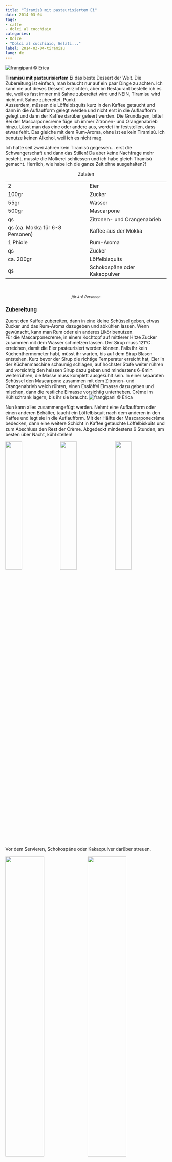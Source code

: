```yaml
---
title: "Tiramisù mit pasteurisiertem Ei"
date: 2014-03-04
tags:
- caffe
- dolci al cucchiaio
categories:
- Dolce
- "Dolci al cucchiaio, Gelati..."
label: 2014-03-04-tiramisu
lang: de
---
```

![](../2014-03-04-tiramisu/header.jpeg "frangipani © Erica")

**Tiramisù mit pasteurisiertem Ei** das beste Dessert der Welt. Die Zubereitung ist einfach, man braucht nur auf ein paar Dinge zu achten. Ich kann nie auf dieses Dessert verzichten, aber im Restaurant bestelle ich es nie, weil es fast immer mit Sahne zubereitet wird und NEIN, Tiramisu wird nicht mit Sahne zubereitet. Punkt.
<br />
Ausserdem, müssen die Löffelbisquits kurz in den Kaffee getaucht und dann in die Auflaufform gelegt werden und nicht erst in die Auflaufform gelegt und dann der Kaffee darüber geleert werden. Die Grundlagen, bitte!
<br />
Bei der Mascarponecreme füge ich immer Zitronen- und Orangenabrieb hinzu. Lässt man das eine oder andere aus, werdet ihr feststellen, dass etwas fehlt. Das gleiche mit dem Rum-Aroma, ohne ist es kein Tiramisù. Ich benutze keinen Alkohol, weil ich es nicht mag.

Ich hatte seit zwei Jahren kein Tiramisù gegessen... erst die Schwangerschaft und dann das Stillen! Da aber keine Nachfrage mehr besteht, musste die Molkerei schliessen und ich habe gleich Tiramisù gemacht. Herrlich, wie habe ich die ganze Zeit ohne ausgehalten?!

<div id="wrapper" style="text-align: center">
  <div id="yourdiv" style="display: inline-block;">
    <div class="ingredients" itemscope itemtype="http://schema.org/Recipe">
      <span itemprop="name" style="display:none;">Tiramisù mit pasteurisiertem Ei</span>
      <div class="ingredients-title">Zutaten</div>
      <table>
        <tbody>
          </tr>      
          <tr itemprop="recipeIngredient">        
            <td>2</td>
            <td>Eier</td>
          </tr>
          <tr itemprop="recipeIngredient">
            <td>100gr</td>
            <td>Zucker</td>
          </tr>
          <tr itemprop="recipeIngredient">
            <td>55gr</td>
            <td>Wasser</td>
          </tr>
          <tr itemprop="recipeIngredient">
            <td>500gr</td>
            <td>Mascarpone</td>
          </tr>
          <tr itemprop="recipeIngredient">
            <td>qs</td>
            <td>Zitronen- und Orangenabrieb</td>
          </tr>
          <tr itemprop="recipeIngredient">
            <td>qs (ca. Mokka für 6-8 Personen)</td>
            <td>Kaffee aus der Mokka</td>
          </tr>
          <tr itemprop="recipeIngredient">        
            <td>1 Phiole</td>
            <td>Rum-Aroma</td>
          </tr>
          <tr itemprop="recipeIngredient">
            <td>qs</td>
            <td>Zucker</td> 
          </tr>
          <tr itemprop="recipeIngredient">
            <td>ca. 200gr</td>
            <td>Löffelbisquits</td>
          </tr>
          <tr itemprop="recipeIngredient">
            <td>qs</td>
            <td>Schokospäne oder Kakaopulver</td>
          </tr>
        </tbody>
      </table>
      <br></br>
      <i class="pull-right" style="font-size: 80%;" itemprop="recipeYield">für 4-6 Personen</i>
    </div>
  </div>
</div>

<h3>
  <font color="grey">
    <i class="fa fa-cogs"></i>
  </font> Zubereitung
</h3>

Zuerst den Kaffee zubereiten, dann in eine kleine Schüssel geben, etwas Zucker und das Rum-Aroma dazugeben und abkühlen lassen. Wenn gewünscht, kann man Rum oder ein anderes Likör benutzen.
<br />
Für die Mascarponecreme, in einem Kochtopf auf mittlerer Hitze Zucker zusammen mit dem Wasser schmelzen lassen. Der Sirup muss 121°C erreichen, damit die Eier pasteurisiert werden können. Falls ihr kein Küchenthermometer habt, müsst ihr warten, bis auf dem Sirup Blasen entstehen. Kurz bevor der Sirup die richtige Temperatur erreicht hat, Eier in der Küchenmaschine schaumig schlagen, auf höchster Stufe weiter rühren und vorsichtig den heissen Sirup dazu geben und mindestens 6-8min weiterrühren, die Masse muss komplett ausgekühlt sein. In einer separaten Schüssel den Mascarpone zusammen mit dem Zitronen- und Orangenabrieb weich rühren, einen Esslöffel Eimasse dazu geben und mischen, dann die restliche Eimasse vorsichtig unterheben. Crème im Kühlschrank lagern, bis ihr sie braucht.
![](../2014-03-04-tiramisu/mascarpone.jpeg "frangipani © Erica")

Nun kann alles zusammengefügt werden. Nehmt eine Auflaufform oder einen anderen Behälter, taucht ein Löffelbisquit nach dem anderen in den Kaffee und legt sie in die Auflaufform. Mit der Hälfte der Mascarponecrème bedecken, dann eine weitere Schicht in Kaffee getauchte Löffelbiskuits und zum Abschluss den Rest der Crème. Abgedeckt mindestens 6 Stunden, am besten über Nacht, kühl stellen!
  <div style="width: 100%; margin-bottom: 0">
    <img style="float: left; width: 32%; margin-right: 1%;" src="../2014-03-04-tiramisu/savoiardi.jpeg" alt="" title="frangipani © Erica" />
    <img style="float: left; width: 32%; margin-right: 1%; margin-left: 1%;" src="../2014-03-04-tiramisu/assemblare.jpeg" alt="" title="frangipani © Erica" />
    <img style="float: left; width: 32%; margin-left: 1%;" src="../2014-03-04-tiramisu/assemblato.jpeg" alt="" title="frangipani © Erica" />
    <div style="clear: both"></div>
  </div>
</p>

Vor dem Servieren, Schokospäne oder Kakaopulver darüber streuen.
<p>
  <div style="width: 100%; margin-bottom: 0">
    <img style="float: left; width: 49%; margin-right: 1%" src="../2014-03-04-tiramisu/risultato1.jpeg" alt="" title="frangipani © Erica" />
    <img style="float: left; width: 49%; margin-left: 1%" src="../2014-03-04-tiramisu/risultato2.jpeg" alt="" title="frangipani © Erica" />
    <div style="clear: both"></div>
  </div>
</p>

<p>
  <div style="width: 100%; margin-bottom: 0">
    <img style="float: left; width: 49%; margin-right: 1%" src="../2014-03-04-tiramisu/risultato3.jpeg" alt="" title="frangipani © Erica" />
    <img style="float: left; width: 49%; margin-left: 1%" src="../2014-03-04-tiramisu/risultato4.jpeg" alt="" title="frangipani © Erica" />
    <div style="clear: both"></div>
  </div>
</p>

<p>
  <div style="width: 100%; margin-bottom: 0">
    <img style="float: left; width: 49%; margin-right: 1%" src="../2014-03-04-tiramisu/risultato5.jpeg" alt="" title="frangipani © Erica" />
    <img style="float: left; width: 49%; margin-left: 1%" src="../2014-03-04-tiramisu/risultato6.jpeg" alt="" title="frangipani © Erica" />
    <div style="clear: both"></div>
  </div>
</p>

<p>
  <div style="width: 100%; margin-bottom: 0">
    <img style="float: left; width: 49%; margin-right: 1%" src="../2014-03-04-tiramisu/risultato7.jpeg" alt="" title="frangipani © Erica" />
    <img style="float: left; width: 49%; margin-left: 1%" src="../2014-03-04-tiramisu/risultato8.jpeg" alt="" title="frangipani © Erica" />
    <div style="clear: both"></div>
  </div>
</p>

<h4>Buon appetito
  <font color="red">
    <i class="fa fa-smile-o"></i>
  </font>
</h4>
